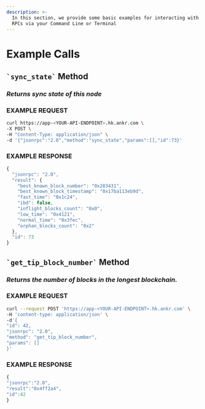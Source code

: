 ```yaml
---
description: >-
  In this section, we provide some basic examples for interacting with CKB's
  RPCs via your Command Line or Terminal
---
```


# Example Calls

## `` `sync_state` `` Method

### _Returns sync state of this node_

### EXAMPLE REQUEST

```bash
curl https://app-<YOUR-API-ENDPOINT>.hk.ankr.com \
-X POST \
-H "Content-Type: application/json" \
-d '{"jsonrpc":"2.0","method":"sync_state","params":[],"id":73}'
```

### EXAMPLE RESPONSE

```javascript
{
  "jsonrpc": "2.0",
  "result": {
    "best_known_block_number": "0x283431",
    "best_known_block_timestamp": "0x17ba113eb9d",
    "fast_time": "0x1c24",
    "ibd": false,
    "inflight_blocks_count": "0x0",
    "low_time": "0x4121",
    "normal_time": "0x3fec",
    "orphan_blocks_count": "0x2"
  },
  "id": 73
}
```

## `` `get_tip_block_number` `` Method

### _Returns the number of blocks in the longest blockchain._

### EXAMPLE REQUEST

```bash
curl --request POST 'https://app-<YOUR-API-ENDPOINT>.hk.ankr.com' \
-H 'content-type: application/json' \
-d'{
"id": 42,
"jsonrpc": "2.0",
"method": "get_tip_block_number",
"params": []
}'

```

### EXAMPLE RESPONSE

```javascript
{
"jsonrpc":"2.0",
"result":"0x4ff2a4",
"id":42
}
```
